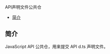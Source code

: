  API声明文件公共仓<a name="ZH-CN_TOPIC_0000001151209521"></a>


-   [简介](#section11660541593)

## 简介<a name="section11660541593"></a>

JavaScript API 公共仓，用来提交 API d.ts 声明文件。

